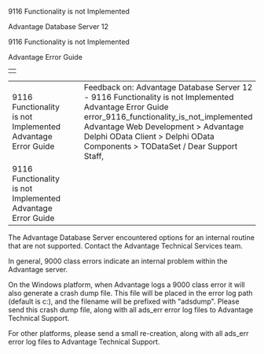 9116 Functionality is not Implemented




Advantage Database Server 12  

9116 Functionality is not Implemented

Advantage Error Guide

|  |
| --- |
|  |

|  |  |  |  |  |
| --- | --- | --- | --- | --- |
| 9116 Functionality is not Implemented  Advantage Error Guide |  |  | Feedback on: Advantage Database Server 12 - 9116 Functionality is not Implemented Advantage Error Guide error\_9116\_functionality\_is\_not\_implemented Advantage Web Development > Advantage Delphi OData Client > Delphi OData Components > TODataSet / Dear Support Staff, |  |
| 9116 Functionality is not Implemented  Advantage Error Guide |  |  |  |  |

The Advantage Database Server encountered options for an internal routine that are not supported. Contact the Advantage Technical Services team.

In general, 9000 class errors indicate an internal problem within the Advantage server.

On the Windows platform, when Advantage logs a 9000 class error it will also generate a crash dump file. This file will be placed in the error log path (default is c:\), and the filename will be prefixed with "adsdump". Please send this crash dump file, along with all ads\_err error log files to Advantage Technical Support.

For other platforms, please send a small re-creation, along with all ads\_err error log files to Advantage Technical Support.